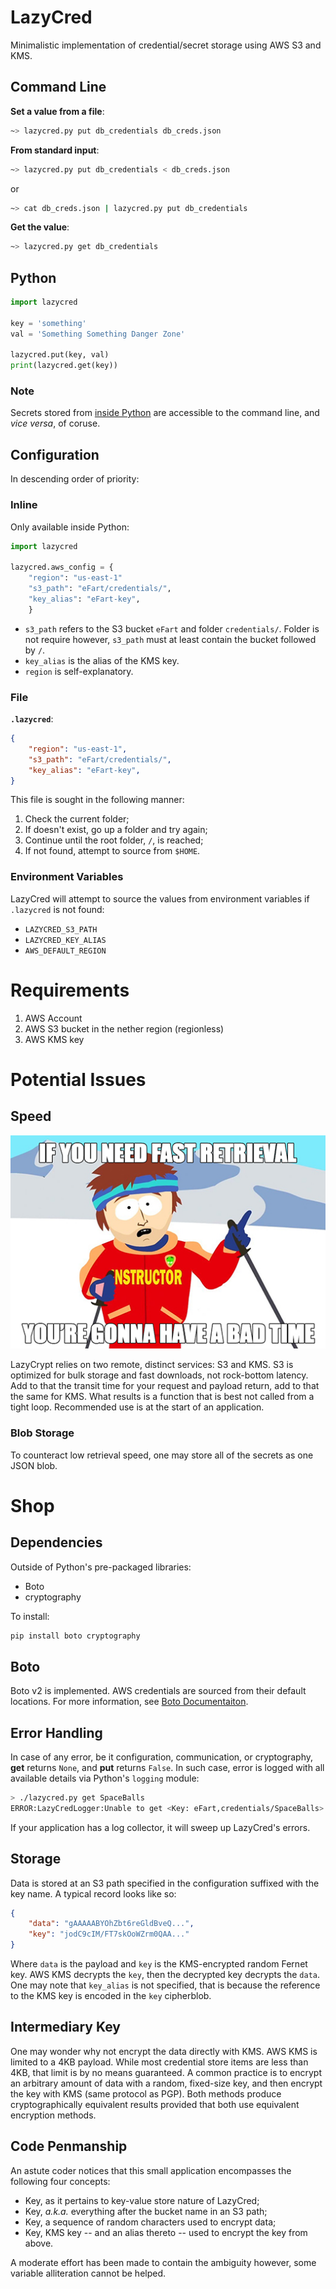 # LazyCred
Minimalistic implementation of credential/secret storage using AWS S3 and KMS.

## Command Line

**Set a value from a file**:

```bash
~> lazycred.py put db_credentials db_creds.json
```

**From standard input**:

```bash
~> lazycred.py put db_credentials < db_creds.json
```
or

```bash
~> cat db_creds.json | lazycred.py put db_credentials
```

**Get the value**:

```bash
~> lazycred.py get db_credentials
```

## Python
```python
import lazycred

key = 'something'
val = 'Something Something Danger Zone'

lazycred.put(key, val)
print(lazycred.get(key))
```

### Note
Secrets stored from [inside Python](sample.py) are accessible to the command line, and *vice versa*, of coruse.

## Configuration
In descending order of priority:
### Inline
Only available inside Python:

```python
import lazycred

lazycred.aws_config = {
    "region": "us-east-1"
    "s3_path": "eFart/credentials/",
    "key_alias": "eFart-key",
    }
```

* `s3_path` refers to the S3 bucket `eFart` and folder `credentials/`.  Folder is not require however, `s3_path` must at least contain the bucket followed by `/`.
* `key_alias` is the alias of the KMS key.
* `region` is self-explanatory.


### File
**`.lazycred`**:

```json
{
    "region": "us-east-1",
    "s3_path": "eFart/credentials/",
    "key_alias": "eFart-key",
}
```

This file is sought in the following manner:

1. Check the current folder;
2. If doesn't exist, go up a folder and try again;
3. Continue until the root folder, `/`, is reached;
4. If not found, attempt to source from `$HOME`.

### Environment Variables
LazyCred will attempt to source the values from environment variables if `.lazycred` is not found:

* `LAZYCRED_S3_PATH`
* `LAZYCRED_KEY_ALIAS`
* `AWS_DEFAULT_REGION`

# Requirements
1. AWS Account
1. AWS S3 bucket in the nether region (regionless)
2. AWS KMS key

# Potential Issues
## Speed
![](slow.jpg)

LazyCrypt relies on two remote, distinct services: S3 and KMS.  S3 is optimized for bulk storage and fast downloads, not rock-bottom latency.  Add to that the transit time for your request and payload return, add to that the same for KMS.  What results is a function that is best not called from a tight loop.  Recommended use is at the start of an application.

### Blob Storage
To counteract low retrieval speed, one may store all of the secrets as one JSON blob.

# Shop
## Dependencies
Outside of Python's pre-packaged libraries:

* Boto
* cryptography

To install:

```bash
pip install boto cryptography
```

## Boto
Boto v2 is implemented.  AWS credentials are sourced from their default locations.  For more information, see [Boto Documentaiton](http://boto.cloudhackers.com/en/latest/boto_config_tut.html).

## Error Handling
In case of any error, be it configuration, communication, or cryptography, **get** returns `None`, and **put** returns `False`.  In such case, error is logged with all available details via Python's `logging` module:

```bash
> ./lazycred.py get SpaceBalls
ERROR:LazyCredLogger:Unable to get <Key: eFart,credentials/SpaceBalls>.
```
If your application has a log collector, it will sweep up LazyCred's errors.

## Storage
Data is stored at an S3 path specified in the configuration suffixed with the key name.  A typical record looks like so:

```json
{
    "data": "gAAAAABYOhZbt6reGldBveQ...",
    "key": "jodC9cIM/FT7skOoWZrm0QAA..."
}
```
Where `data` is the payload and `key` is the KMS-encrypted random Fernet key.  AWS KMS decrypts the `key`, then the decrypted key decrypts the `data`.  One may note that `key_alias` is not specified, that is because the reference to the KMS key is encoded in the `key` cipherblob.

## Intermediary Key
One may wonder why not encrypt the data directly with KMS.  AWS KMS is limited to a 4KB payload.  While most credential store items are less than 4KB, that limit is by no means guaranteed.  A common practice is to encrypt an arbitrary amount of data with a random, fixed-size key, and then encrypt the key with KMS (same protocol as PGP).  Both methods produce cryptographically equivalent results provided that both use equivalent encryption methods.

## Code Penmanship
An astute coder notices that this small application encompasses the following four concepts:

* Key, as it pertains to key-value store nature of LazyCred;
* Key, _a.k.a._ everything after the bucket name in an S3 path;
* Key, a sequence of random characters used to encrypt data;
* Key, KMS key -- and an alias thereto -- used to encrypt the key from above.

A moderate effort has been made to contain the ambiguity however, some variable alliteration cannot be helped.